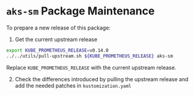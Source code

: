 # `aks-sm` Package Maintenance

To prepare a new release of this package:

1. Get the current upstream release

```bash
export KUBE_PROMETHEUS_RELEASE=v0.14.0
../../utils/pull-upstream.sh ${KUBE_PROMETHEUS_RELEASE} aks-sm
```

Replace `KUBE_PROMETHEUS_RELEASE` with the current upstream release.

2. Check the differences introduced by pulling the upstream release and add the needed patches in `kustomization.yaml`
